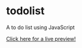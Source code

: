 # todolist
A to do list using JavaScript

[Click here for a live preview!](https://d4lbit.github.io/todolist/)

